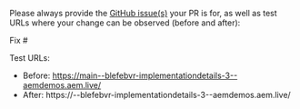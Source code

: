 Please always provide the [GitHub issue(s)](../issues) your PR is for, as well as test URLs where your change can be observed (before and after):

Fix #<gh-issue-id>

Test URLs:
- Before: https://main--blefebvr-implementationdetails-3--aemdemos.aem.live/
- After: https://<branch>--blefebvr-implementationdetails-3--aemdemos.aem.live/
